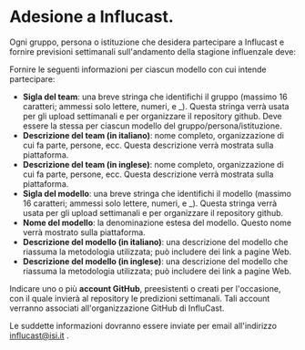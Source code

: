 # Adesione a Influcast.

Ogni gruppo, persona o istituzione che desidera partecipare a Influcast e fornire previsioni settimanali sull'andamento della stagione influenzale deve:

Fornire le seguenti informazioni per ciascun modello con cui intende partecipare:
* __Sigla del team__: una breve stringa che identifichi il gruppo (massimo 16 caratteri; ammessi solo lettere, numeri, e _). Questa stringa verrà usata per gli upload settimanali e per organizzare il repository github. Deve essere la stessa per ciascun modello del gruppo/persona/istituzione.
* __Descrizione del team (in italiano)__: nome completo, organizzazione di cui fa parte, persone, ecc. Questa descrizione verrà mostrata sulla piattaforma.
* __Descrizione del team (in inglese)__: nome completo, organizzazione di cui fa parte, persone, ecc. Questa descrizione verrà mostrata sulla piattaforma.
* __Sigla del modello__: una breve stringa che identifichi il modello (massimo 16 caratteri; ammessi solo lettere, numeri, e _). Questa stringa verrà usata per gli upload settimanali e per organizzare il repository github.
* __Nome del modello__: la denominazione estesa del modello. Questo nome verrà mostrato sulla piattaforma.
* __Descrizione del modello (in italiano)__: una descrizione del modello che riassuma la metodologia utilizzata; può includere dei link a pagine Web.
* __Descrizione del modello (in inglese)__: una descrizione del modello che riassuma la metodologia utilizzata; può includere dei link a pagine Web.


Indicare uno o più __account GitHub__, preesistenti o creati per l'occasione, con il quale invierà al repository le predizioni settimanali. Tali account verranno associati all'organizzazione GitHub di InfluCast.

Le suddette informazioni dovranno essere inviate per email all'indirizzo influcast@isi.it .
